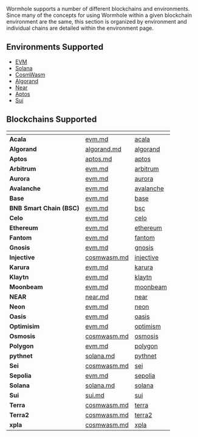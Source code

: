 
Wormhole supports a number of different blockchains and environments. Since many of the concepts for using Wormhole within a given blockchain environment are the same, this section is organized by environment and individual chains are detailed within the environment page. 

## Environments Supported

- [EVM](./evm.md)
- [Solana](./solana.md)
- [CosmWasm](./cosmwasm.md)
- [Algorand](./algorand.md)
- [Near](./near.md)
- [Aptos](./aptos.md)
- [Sui](./sui.md)


## Blockchains Supported

<table data-view="cards" data-full-width="false">
   <thead>
      <tr>
         <th></th>
         <th data-hidden data-card-target data-type="content-ref"></th>
         <th data-hidden data-card-cover data-type="files"></th>
      </tr>
   </thead>
   <tbody>
<!--SUPPORTED_BLOCKCHAIN_ECOSYSTEM_CARDS-->
<tr>
    <td><strong>Acala</strong></td>
    <td><a href="../../reference/environments/evm.md#acala">evm.md</a></td>
    <td><a href="../../.gitbook/assets/chain-icons/acala.svg">acala</a></td>
</tr>
<tr>
    <td><strong>Algorand</strong></td>
    <td><a href="../../reference/environments/algorand.md#algorand">algorand.md</a></td>
    <td><a href="../../.gitbook/assets/chain-icons/algorand.svg">algorand</a></td>
</tr>
<tr>
    <td><strong>Aptos</strong></td>
    <td><a href="../../reference/environments/aptos.md#aptos">aptos.md</a></td>
    <td><a href="../../.gitbook/assets/chain-icons/aptos.svg">aptos</a></td>
</tr>
<tr>
    <td><strong>Arbitrum</strong></td>
    <td><a href="../../reference/environments/evm.md#arbitrum">evm.md</a></td>
    <td><a href="../../.gitbook/assets/chain-icons/arbitrum.svg">arbitrum</a></td>
</tr>
<tr>
    <td><strong>Aurora</strong></td>
    <td><a href="../../reference/environments/evm.md#aurora">evm.md</a></td>
    <td><a href="../../.gitbook/assets/chain-icons/aurora.svg">aurora</a></td>
</tr>
<tr>
    <td><strong>Avalanche</strong></td>
    <td><a href="../../reference/environments/evm.md#avalanche">evm.md</a></td>
    <td><a href="../../.gitbook/assets/chain-icons/avalanche.svg">avalanche</a></td>
</tr>
<tr>
    <td><strong>Base</strong></td>
    <td><a href="../../reference/environments/evm.md#base">evm.md</a></td>
    <td><a href="../../.gitbook/assets/chain-icons/base.svg">base</a></td>
</tr>
<tr>
    <td><strong>BNB Smart Chain (BSC)</strong></td>
    <td><a href="../../reference/environments/evm.md#bsc">evm.md</a></td>
    <td><a href="../../.gitbook/assets/chain-icons/bsc.svg">bsc</a></td>
</tr>
<tr>
    <td><strong>Celo</strong></td>
    <td><a href="../../reference/environments/evm.md#celo">evm.md</a></td>
    <td><a href="../../.gitbook/assets/chain-icons/celo.svg">celo</a></td>
</tr>
<tr>
    <td><strong>Ethereum</strong></td>
    <td><a href="../../reference/environments/evm.md#ethereum">evm.md</a></td>
    <td><a href="../../.gitbook/assets/chain-icons/ethereum.svg">ethereum</a></td>
</tr>
<tr>
    <td><strong>Fantom</strong></td>
    <td><a href="../../reference/environments/evm.md#fantom">evm.md</a></td>
    <td><a href="../../.gitbook/assets/chain-icons/fantom.svg">fantom</a></td>
</tr>
<tr>
    <td><strong>Gnosis</strong></td>
    <td><a href="../../reference/environments/evm.md#gnosis">evm.md</a></td>
    <td><a href="../../.gitbook/assets/chain-icons/gnosis.svg">gnosis</a></td>
</tr>
<tr>
    <td><strong>Injective</strong></td>
    <td><a href="../../reference/environments/cosmwasm.md#injective">cosmwasm.md</a></td>
    <td><a href="../../.gitbook/assets/chain-icons/injective.svg">injective</a></td>
</tr>
<tr>
    <td><strong>Karura</strong></td>
    <td><a href="../../reference/environments/evm.md#karura">evm.md</a></td>
    <td><a href="../../.gitbook/assets/chain-icons/karura.svg">karura</a></td>
</tr>
<tr>
    <td><strong>Klaytn</strong></td>
    <td><a href="../../reference/environments/evm.md#klaytn">evm.md</a></td>
    <td><a href="../../.gitbook/assets/chain-icons/klaytn.svg">klaytn</a></td>
</tr>
<tr>
    <td><strong>Moonbeam</strong></td>
    <td><a href="../../reference/environments/evm.md#moonbeam">evm.md</a></td>
    <td><a href="../../.gitbook/assets/chain-icons/moonbeam.svg">moonbeam</a></td>
</tr>
<tr>
    <td><strong>NEAR</strong></td>
    <td><a href="../../reference/environments/near.md#near">near.md</a></td>
    <td><a href="../../.gitbook/assets/chain-icons/near.svg">near</a></td>
</tr>
<tr>
    <td><strong>Neon</strong></td>
    <td><a href="../../reference/environments/evm.md#neon">evm.md</a></td>
    <td><a href="../../.gitbook/assets/chain-icons/neon.svg">neon</a></td>
</tr>
<tr>
    <td><strong>Oasis</strong></td>
    <td><a href="../../reference/environments/evm.md#oasis">evm.md</a></td>
    <td><a href="../../.gitbook/assets/chain-icons/oasis.svg">oasis</a></td>
</tr>
<tr>
    <td><strong>Optimisim</strong></td>
    <td><a href="../../reference/environments/evm.md#optimism">evm.md</a></td>
    <td><a href="../../.gitbook/assets/chain-icons/optimism.svg">optimism</a></td>
</tr>
<tr>
    <td><strong>Osmosis</strong></td>
    <td><a href="../../reference/environments/cosmwasm.md#osmosis">cosmwasm.md</a></td>
    <td><a href="../../.gitbook/assets/chain-icons/osmosis.svg">osmosis</a></td>
</tr>
<tr>
    <td><strong>Polygon</strong></td>
    <td><a href="../../reference/environments/evm.md#polygon">evm.md</a></td>
    <td><a href="../../.gitbook/assets/chain-icons/polygon.svg">polygon</a></td>
</tr>
<tr>
    <td><strong>pythnet</strong></td>
    <td><a href="../../reference/environments/solana.md#pythnet">solana.md</a></td>
    <td><a href="../../.gitbook/assets/chain-icons/pythnet.svg">pythnet</a></td>
</tr>
<tr>
    <td><strong>Sei</strong></td>
    <td><a href="../../reference/environments/cosmwasm.md#sei">cosmwasm.md</a></td>
    <td><a href="../../.gitbook/assets/chain-icons/sei.svg">sei</a></td>
</tr>
<tr>
    <td><strong>Sepolia</strong></td>
    <td><a href="../../reference/environments/evm.md#sepolia">evm.md</a></td>
    <td><a href="../../.gitbook/assets/chain-icons/sepolia.svg">sepolia</a></td>
</tr>
<tr>
    <td><strong>Solana</strong></td>
    <td><a href="../../reference/environments/solana.md#solana">solana.md</a></td>
    <td><a href="../../.gitbook/assets/chain-icons/solana.svg">solana</a></td>
</tr>
<tr>
    <td><strong>Sui</strong></td>
    <td><a href="../../reference/environments/sui.md#sui">sui.md</a></td>
    <td><a href="../../.gitbook/assets/chain-icons/sui.svg">sui</a></td>
</tr>
<tr>
    <td><strong>Terra</strong></td>
    <td><a href="../../reference/environments/cosmwasm.md#terra">cosmwasm.md</a></td>
    <td><a href="../../.gitbook/assets/chain-icons/terra.svg">terra</a></td>
</tr>
<tr>
    <td><strong>Terra2</strong></td>
    <td><a href="../../reference/environments/cosmwasm.md#terra2">cosmwasm.md</a></td>
    <td><a href="../../.gitbook/assets/chain-icons/terra2.svg">terra2</a></td>
</tr>
<tr>
    <td><strong>xpla</strong></td>
    <td><a href="../../reference/environments/cosmwasm.md#xpla">cosmwasm.md</a></td>
    <td><a href="../../.gitbook/assets/chain-icons/xpla.svg">xpla</a></td>
</tr>
<!--SUPPORTED_BLOCKCHAIN_ECOSYSTEM_CARDS-->
</tbody></table>

